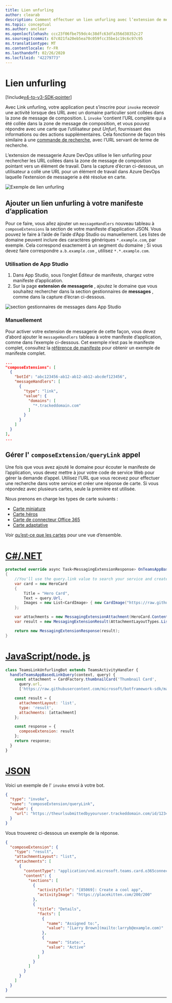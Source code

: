 ```yaml
---
title: Lien unfurling
author: clearab
description: Comment effectuer un lien unfurling avec l’extension de messagerie dans une application Microsoft Teams.
ms.topic: conceptual
ms.author: anclear
ms.openlocfilehash: ccc23f06fbe759dc4c38dfc63dfa356d38352c27
ms.sourcegitcommit: 67c021fa20eb5ea70c059fcc35be1c19c6c97c95
ms.translationtype: MT
ms.contentlocale: fr-FR
ms.lasthandoff: 02/26/2020
ms.locfileid: "42279773"
---
```

# <a name="link-unfurling"></a>Lien unfurling

[!include[v4-to-v3-SDK-pointer](~/includes/v4-to-v3-pointer-me.md)]

Avec Link unfurling, votre application peut s’inscrire pour `invoke` recevoir une activité lorsque des URL avec un domaine particulier sont collées dans la zone de message de composition. L `invoke` 'contient l’URL complète qui a été collée dans la zone de message de composition, et vous pouvez répondre avec une carte que l’utilisateur peut *Unfurl*, fournissant des informations ou des actions supplémentaires. Cela fonctionne de façon très similaire à une [commande de recherche](~/messaging-extensions/how-to/search-commands/define-search-command.md), avec l’URL servant de terme de recherche.

L’extension de messagerie Azure DevOps utilise le lien unfurling pour rechercher les URL collées dans la zone de message de composition pointant vers un élément de travail. Dans la capture d’écran ci-dessous, un utilisateur a collé une URL pour un élément de travail dans Azure DevOps laquelle l’extension de messagerie a été résolue en carte.

![Exemple de lien unfurling](~/assets/images/compose-extensions/messagingextensions_linkunfurling.png)

## <a name="add-link-unfurling-to-your-app-manifest"></a>Ajouter un lien unfurling à votre manifeste d’application

Pour ce faire, vous allez ajouter un `messageHandlers` nouveau tableau à `composeExtensions` la section de votre manifeste d’application JSON. Vous pouvez le faire à l’aide de l’aide d’App Studio ou manuellement. Les listes de domaine peuvent inclure des caractères génériques `*.example.com`, par exemple. Cela correspond exactement à un segment du domaine ; Si vous devez faire correspondre `a.b.example.com` , utilisez `*.*.example.com`.

### <a name="using-app-studio"></a>Utilisation de App Studio

1. Dans App Studio, sous l’onglet Éditeur de manifeste, chargez votre manifeste d’application.
1. Sur la page **extension de messagerie** , ajoutez le domaine que vous souhaitez rechercher dans la section gestionnaires de **messages** , comme dans la capture d’écran ci-dessous.

![section gestionnaires de messages dans App Studio](~/assets/images/link-unfurling.png)

### <a name="manually"></a>Manuellement

Pour activer votre extension de messagerie de cette façon, vous devez d’abord ajouter le `messageHandlers` tableau à votre manifeste d’application, comme dans l’exemple ci-dessous. Cet exemple n’est pas le manifeste complet, consultez la [référence de manifeste](~/resources/schema/manifest-schema.md) pour obtenir un exemple de manifeste complet.

```json
...
"composeExtensions": [
  {
    "botId": "abc123456-ab12-ab12-ab12-abcdef123456",
    "messageHandlers": [
      {
        "type": "link",
        "value": {
          "domains": [
            "*.trackeddomain.com"
          ]
        }
      }
    ]
  }
],
...
```

## <a name="handle-the-composeextensionquerylink-invoke"></a>Gérer l' `composeExtension/queryLink` appel

Une fois que vous avez ajouté le domaine pour écouter le manifeste de l’application, vous devez mettre à jour votre code de service Web pour gérer la demande d’appel. Utilisez l’URL que vous recevez pour effectuer une recherche dans votre service et créer une réponse de carte. Si vous répondez avec plusieurs cartes, seule la première est utilisée.

Nous prenons en charge les types de carte suivants :

* [Carte miniature](~/task-modules-and-cards/cards/cards-reference.md#thumbnail-card)
* [Carte héros](~/task-modules-and-cards/cards/cards-reference.md#hero-card)
* [Carte de connecteur Office 365](~/task-modules-and-cards/cards/cards-reference.md#office-365-connector-card)
* [Carte adaptative](~/task-modules-and-cards/cards/cards-reference.md#adaptive-card)

Voir [qu’est-ce que les cartes](~/task-modules-and-cards/what-are-cards.md) pour une vue d’ensemble.

# <a name="cnet"></a>[C#/.NET](#tab/dotnet)

```csharp
protected override async Task<MessagingExtensionResponse> OnTeamsAppBasedLinkQueryAsync(ITurnContext<IInvokeActivity> turnContext, AppBasedLinkQuery query, CancellationToken cancellationToken)
{
    //You'll use the query.link value to search your service and create a card response
    var card = new HeroCard
    {
        Title = "Hero Card",
        Text = query.Url,
        Images = new List<CardImage> { new CardImage("https://raw.githubusercontent.com/microsoft/botframework-sdk/master/icon.png") },
    };

    var attachments = new MessagingExtensionAttachment(HeroCard.ContentType, null, card);
    var result = new MessagingExtensionResult(AttachmentLayoutTypes.List, "result", new[] { attachments }, null, "test unfurl");

    return new MessagingExtensionResponse(result);
}
```

# <a name="javascriptnodejs"></a>[JavaScript/node. js](#tab/javascript)

```javascript
class TeamsLinkUnfurlingBot extends TeamsActivityHandler {
  handleTeamsAppBasedLinkQuery(context, query) {
    const attachment = CardFactory.thumbnailCard('Thumbnail Card',
      query.url,
      ['https://raw.githubusercontent.com/microsoft/botframework-sdk/master/icon.png']);

    const result = {
      attachmentLayout: 'list',
      type: 'result',
      attachments: [attachment]
    };

    const response = {
      composeExtension: result
    };
    return response;
  }
}
```

# <a name="json"></a>[JSON](#tab/json)

Voici un exemple de l' `invoke` envoi à votre bot.

```json
{
  "type": "invoke",
  "name": "composeExtension/queryLink",
  "value": {
    "url": "https://theurlsubmittedbyyouruser.trackeddomain.com/id/1234"
  }
}
```

Vous trouverez ci-dessous un exemple de la réponse.

```json
{
  "composeExtension": {
    "type": "result",
    "attachmentLayout": "list",
    "attachments": [
      {
        "contentType": "application/vnd.microsoft.teams.card.o365connector",
        "content": {
          "sections": [
            {
              "activityTitle": "[85069]: Create a cool app",
              "activityImage": "https://placekitten.com/200/200"
            },
            {
              "title": "Details",
              "facts": [
                {
                  "name": "Assigned to:",
                  "value": "[Larry Brown](mailto:larryb@example.com)"
                },
                {
                  "name": "State:",
                  "value": "Active"
                }
              ]
            }
          ]
        }
      }
    ]
  }
}
```

* * *
